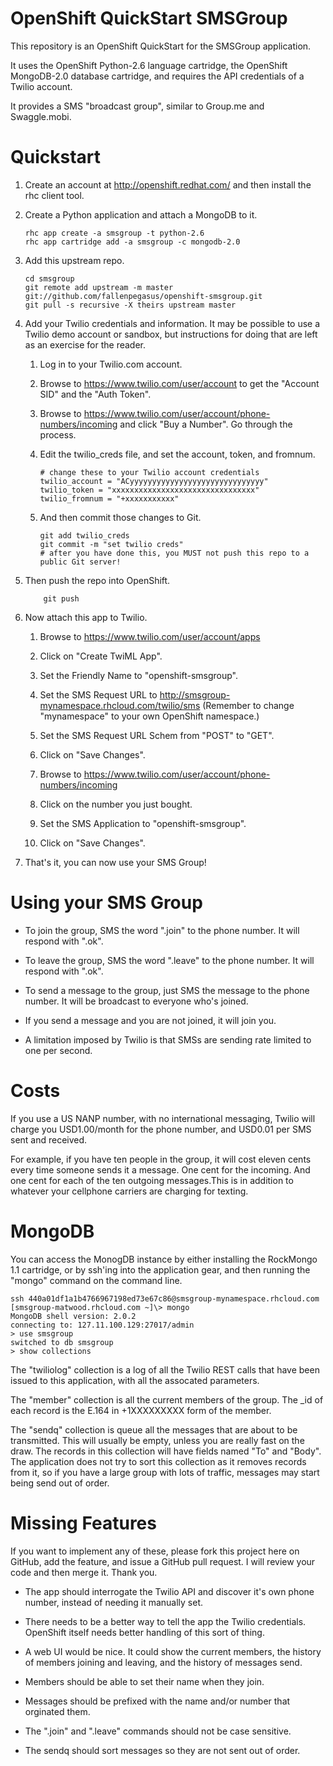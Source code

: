 # OpenShift QuickStart SMSGroup

This repository is an OpenShift QuickStart for the SMSGroup application.

It uses the OpenShift Python-2.6 language cartridge, the OpenShift MongoDB-2.0 database cartridge, and requires the API credentials of a Twilio account.

It provides a SMS "broadcast group", similar to Group.me and Swaggle.mobi.


Quickstart
==========

1.  Create an account at http://openshift.redhat.com/ and then install the rhc client tool.

2.  Create a Python application and attach a MongoDB to it.

        rhc app create -a smsgroup -t python-2.6
        rhc app cartridge add -a smsgroup -c mongodb-2.0

3.  Add this upstream repo.

        cd smsgroup
        git remote add upstream -m master git://github.com/fallenpegasus/openshift-smsgroup.git
        git pull -s recursive -X theirs upstream master

4.  Add your Twilio credentials and information. It may be possible to use a Twilio demo account or sandbox, but instructions for doing that are left as an exercise for the reader.

    1.  Log in to your Twilio.com account.

    2.  Browse to https://www.twilio.com/user/account to get the "Account SID" and the "Auth Token".

    3.  Browse to https://www.twilio.com/user/account/phone-numbers/incoming and click "Buy a Number". Go through the process.

    4.  Edit the twilio_creds file, and set the account, token, and fromnum.

            # change these to your Twilio account credentials
            twilio_account = "ACyyyyyyyyyyyyyyyyyyyyyyyyyyyyyy"
            twilio_token = "xxxxxxxxxxxxxxxxxxxxxxxxxxxxxxxx"
            twilio_fromnum = "+xxxxxxxxxxx"

    5.  And then commit those changes to Git.

            git add twilio_creds
            git commit -m "set twilio creds"
            # after you have done this, you MUST not push this repo to a public Git server!

5.  Then push the repo into OpenShift.

            git push

6.  Now attach this app to Twilio.

    1.  Browse to https://www.twilio.com/user/account/apps

    2.  Click on "Create TwiML App".

    3.  Set the Friendly Name to "openshift-smsgroup".

    4.  Set the SMS Request URL to http://smsgroup-mynamespace.rhcloud.com/twilio/sms (Remember to change "mynamespace" to your own OpenShift namespace.)

    5.  Set the SMS Request URL Schem from "POST" to "GET".

    6.  Click on "Save Changes".

    7.  Browse to https://www.twilio.com/user/account/phone-numbers/incoming

    8.  Click on the number you just bought.

    9.  Set the SMS Application to "openshift-smsgroup".

    1.  Click on "Save Changes".

7.  That's it, you can now use your SMS Group!



Using your SMS Group
====================

* To join the group, SMS the word ".join" to the phone number. It will respond with ".ok".

* To leave the group, SMS the word ".leave" to the phone number. It will respond with ".ok".

* To send a message to the group, just SMS the message to the phone number. It will be broadcast to everyone who's joined.

* If you send a message and you are not joined, it will join you.

* A limitation imposed by Twilio is that SMSs are sending rate limited to one per second.


Costs
=====

If you use a US NANP number, with no international messaging, Twilio will charge you USD1.00/month for the phone number, and USD0.01 per SMS sent and received.

For example, if you have ten people in the group, it will cost eleven cents every time someone sends it a message. One cent for the incoming. And one cent for each of the ten outgoing messages.This is in addition to whatever your cellphone carriers are charging for texting.


MongoDB
=======

You can access the MonogDB instance by either installing the RockMongo 1.1 cartridge, or by ssh'ing into the application gear, and then running the "mongo" command on the command line.

    ssh 440a01df1a1b4766967198ed73e67c86@smsgroup-mynamespace.rhcloud.com
    [smsgroup-matwood.rhcloud.com ~]\> mongo
    MongoDB shell version: 2.0.2
    connecting to: 127.11.100.129:27017/admin
    > use smsgroup
    switched to db smsgroup
    > show collections

The "twiliolog" collection is a log of all the Twilio REST calls that have been issued to this application, with all the assocated parameters.

The "member" collection is all the current members of the group. The _id of each record is the E.164 in +1XXXXXXXXX form of the member.

The "sendq" collection is queue all the messages that are about to be transmitted. This will usually be empty, unless you are really fast on the draw. The records in this collection will have fields named "To" and "Body". The application does not try to sort this collection as it removes records from it, so if you have a large group with lots of traffic, messages may start being send out of order.

Missing Features
================

If you want to implement any of these, please fork this project here on GitHub, add the feature, and issue a GitHub pull request. I will review your code and then merge it. Thank you.

* The app should interrogate the Twilio API and discover it's own phone number, instead of needing it manually set.

* There needs to be a better way to tell the app the Twilio credentials. OpenShift itself needs better handling of this sort of thing.

* A web UI would be nice. It could show the current members, the history of members joining and leaving, and the history of messages send.

* Members should be able to set their name when they join.

* Messages should be prefixed with the name and/or number that orginated them.

* The ".join" and ".leave" commands should not be case sensitive.

* The sendq should sort messages so they are not sent out of order.
